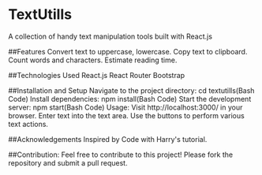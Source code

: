 # TextUtills

A collection of handy text manipulation tools built with React.js

##Features
Convert text to uppercase, lowercase.
Copy text to clipboard.
Count words and characters.
Estimate reading time.

##Technologies Used
React.js
React Router
Bootstrap

##Installation and Setup
Navigate to the project directory:
cd textutills(Bash Code)
Install dependencies:
npm install(Bash Code)
Start the development server:
npm start(Bash Code)
Usage:
Visit http://localhost:3000/ in your browser.
Enter text into the text area.
Use the buttons to perform various text actions.

##Acknowledgements
Inspired by Code with Harry's tutorial.

##Contribution:
Feel free to contribute to this project! Please fork the repository and submit a pull request.
